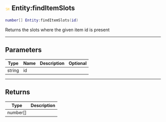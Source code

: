 ## ![shared](.gitbook/assets/shared.png) Entity:findItemSlots


```lua
number[] Entity:findItemSlots(id)
```

Returns the slots where the given item id is present


------
## Parameters

| Type   | Name | Description              | Optional |
| ------ | ---- | ------------------------ | -------: |
| string | id |  |  |

------
## Returns

| Type | Description |
| ---- | ----------: |
| number[] |  |

